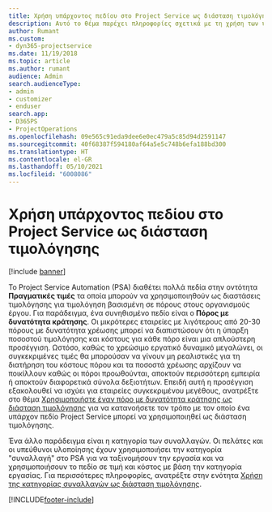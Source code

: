 ```yaml
---
title: Χρήση υπάρχοντος πεδίου στο Project Service ως διάσταση τιμολόγησης
description: Αυτό το θέμα παρέχει πληροφορίες σχετικά με τη χρήση των υπαρχόντων πεδίων Project Service ως διαστάσεις τιμολόγησης.
author: Rumant
ms.custom:
- dyn365-projectservice
ms.date: 11/19/2018
ms.topic: article
ms.author: rumant
audience: Admin
search.audienceType:
- admin
- customizer
- enduser
search.app:
- D365PS
- ProjectOperations
ms.openlocfilehash: 09e565c91eda9dee6e0ec479a5c85d94d2591147
ms.sourcegitcommit: 40f68387f594180af64a5e5c748b6efa188bd300
ms.translationtype: HT
ms.contentlocale: el-GR
ms.lasthandoff: 05/10/2021
ms.locfileid: "6008086"
---
```

# <a name="use-an-existing-field-in-project-service-as-a-pricing-dimension"></a>Χρήση υπάρχοντος πεδίου στο Project Service ως διάσταση τιμολόγησης

[!include [banner](../includes/psa-now-project-operations.md)]

Το Project Service Automation (PSA) διαθέτει πολλά πεδία στην οντότητα **Πραγματικές τιμές** τα οποία μπορούν να χρησιμοποιηθούν ως διαστάσεις τιμολόγησης για τιμολόγηση βασισμένη σε πόρους στους οργανισμούς έργου. Για παράδειγμα, ένα συνηθισμένο πεδίο είναι ο **Πόρος με δυνατότητα κράτησης**. Οι μικρότερες εταιρείες με λιγότερους από 20-30 πόρους με δυνατότητα χρέωσης μπορεί να διαπιστώσουν ότι η ύπαρξη ποσοστού τιμολόγησης και κόστους για κάθε πόρο είναι μια απλούστερη προσέγγιση. Ωστόσο, καθώς το χρεώσιμο εργατικό δυναμικό μεγαλώνει, οι συγκεκριμένες τιμές θα μπορούσαν να γίνουν μη ρεαλιστικές για τη διατήρηση του κόστους πόρου και τα ποσοστά χρέωσης αρχίζουν να ποικίλλουν καθώς οι πόροι προωθούνται, αποκτούν περισσότερη εμπειρία ή αποκτούν διαφορετικά σύνολα δεξιοτήτων. Επειδή αυτή η προσέγγιση εξακολουθεί να ισχύει για εταιρείες συγκεκριμένου μεγέθους, ανατρέξτε στο θέμα [Χρησιμοποιήστε έναν πόρο με δυνατότητα κράτησης ως διάσταση τιμολόγησης](bookable-resource-pricing-dimension.md) για να κατανοήσετε τον τρόπο με τον οποίο ένα υπάρχον πεδίο Project Service μπορεί να χρησιμοποιηθεί ως διάσταση τιμολόγησης.

Ένα άλλο παράδειγμα είναι η κατηγορία των συναλλαγών. Οι πελάτες και οι υπεύθυνοι υλοποίησης έχουν χρησιμοποιήσει την κατηγορία "συναλλαγή" στο PSA για να ταξινομήσουν την εργασία και να χρησιμοποιήσουν το πεδίο σε τιμή και κόστος με βάση την κατηγορία εργασίας. Για περισσότερες πληροφορίες, ανατρέξτε στην ενότητα [Χρήση της κατηγορίας συναλλαγών ως διάσταση τιμολόγησης](transaction-category-pricing-dimension.md).


[!INCLUDE[footer-include](../includes/footer-banner.md)]